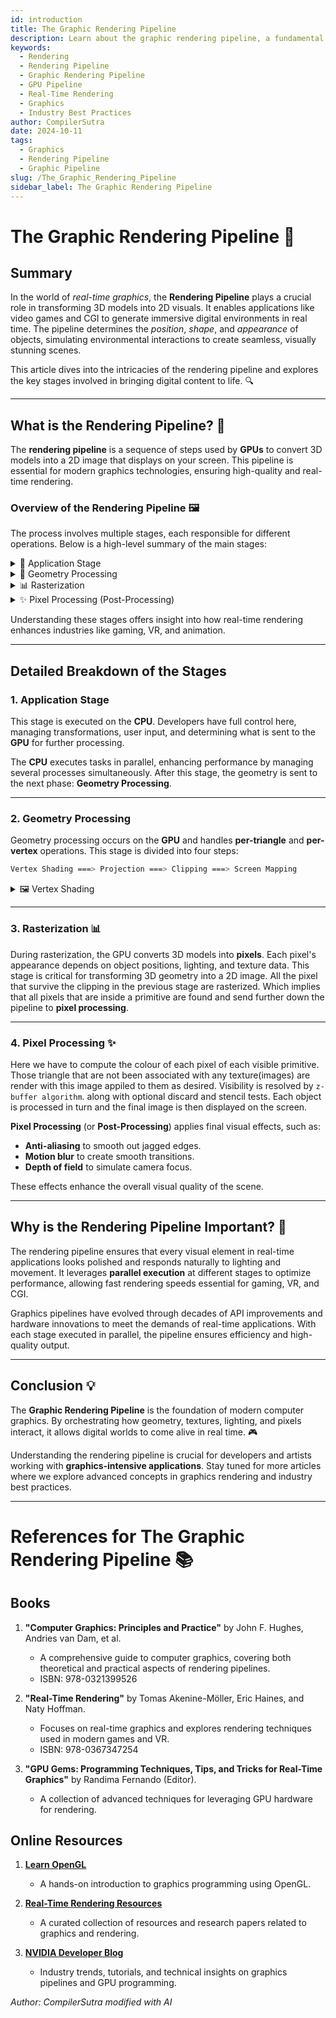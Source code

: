 ```yaml
---
id: introduction
title: The Graphic Rendering Pipeline
description: Learn about the graphic rendering pipeline, a fundamental process that transforms 2D images into dynamic 3D scenes in real time.
keywords: 
  - Rendering
  - Rendering Pipeline
  - Graphic Rendering Pipeline
  - GPU Pipeline
  - Real-Time Rendering
  - Graphics
  - Industry Best Practices
author: CompilerSutra
date: 2024-10-11
tags: 
  - Graphics
  - Rendering Pipeline
  - Graphic Pipeline
slug: /The_Graphic_Rendering_Pipeline
sidebar_label: The Graphic Rendering Pipeline
---
```


<script src="https://cdn.jsdelivr.net/npm/mermaid/dist/mermaid.min.js"></script>
<script src="../mermaid-init.js"></script>

# The Graphic Rendering Pipeline 🎨

## Summary

In the world of *real-time graphics*, the **Rendering Pipeline** plays a crucial role in transforming 3D models into 2D visuals. It enables applications like video games and CGI to generate immersive digital environments in real time. The pipeline determines the *position*, *shape*, and *appearance* of objects, simulating environmental interactions to create seamless, visually stunning scenes. 

This article dives into the intricacies of the rendering pipeline and explores the key stages involved in bringing digital content to life. 🔍

---

## What is the Rendering Pipeline? 🤔

The **rendering pipeline** is a sequence of steps used by **GPUs** to convert 3D models into a 2D image that displays on your screen. This pipeline is essential for modern graphics technologies, ensuring high-quality and real-time rendering.  

### Overview of the Rendering Pipeline 🖼️

The process involves multiple stages, each responsible for different operations. Below is a high-level summary of the main stages:

<details>
<summary>🎯 Application Stage</summary>

The **Application Stage** prepares the scene by managing objects, transformations, and user inputs. It defines how geometry is transformed and sets up camera views before passing data to the graphics hardware.
</details>

<details>
<summary>🎨 Geometry Processing</summary>

In this stage, the GPU processes each triangle and vertex. It consists of:
1. **Vertex Shading**  
2. **Projection**  
3. **Clipping**  
4. **Screen Mapping**
</details>

<details>
<summary>📊 Rasterization</summary>

The **Rasterization Stage** converts 3D data into pixels, determining how objects appear on a 2D screen. This process takes into account lighting, textures, and colors.
</details>

<details>
<summary>✨ Pixel Processing (Post-Processing)</summary>

Post-processing applies final visual effects, such as **anti-aliasing**, **motion blur**, and **depth of field**, resulting in polished images.
</details>

Understanding these stages offers insight into how real-time rendering enhances industries like gaming, VR, and animation.

---

## Detailed Breakdown of the Stages

### 1. Application Stage

This stage is executed on the **CPU**. Developers have full control here, managing transformations, user input, and determining what is sent to the **GPU** for further processing.  

The **CPU** executes tasks in parallel, enhancing performance by managing several processes simultaneously. After this stage, the geometry is sent to the next phase: **Geometry Processing**.

---

### 2. Geometry Processing

Geometry processing occurs on the **GPU** and handles **per-triangle** and **per-vertex** operations. This stage is divided into four steps:

```bash
Vertex Shading ===> Projection ===> Clipping ===> Screen Mapping
```

<details> 
<summary>🖼️ Vertex Shading</summary>

In this step, the **vertex positions** are calculated.  
When the model first appears on screen, it resides in **model space** (its original coordinate system).  

The **model transform** determines how the object is positioned and oriented in the scene. Multiple copies (called **instances**) of the same model can have different orientations and sizes without duplicating the geometry.  

The two main tasks of vertex shading are:
1. **Compute the vertex position** in world space.
2. **Evaluate vertex output data** based on the programmer’s requirements.

:::note
We'll cover more details about vertex shading in upcoming articles.
:::
</details>

---

### 3. Rasterization 📊

During rasterization, the GPU converts 3D models into **pixels**. Each pixel's appearance depends on object positions, lighting, and texture data. This stage is critical for transforming 3D geometry into a 2D image.
All the pixel that survive the clipping in the previous stage are rasterized. Which implies that all pixels that are inside a primitive are found and send further down the pipeline to **pixel processing**.

---

### 4. Pixel Processing ✨

Here we have to compute the colour of each pixel of each visible primitive.
Those triangle that are not been associated with any texture(images) are render with this image appiled to them as desired.
Visibility is resolved by ``z-buffer algorithm``. along with optional discard and stencil tests.
Each object is processed in turn and the final image is then displayed on the screen.

**Pixel Processing** (or **Post-Processing**) applies final visual effects, such as:
- **Anti-aliasing** to smooth out jagged edges.
- **Motion blur** to create smooth transitions.
- **Depth of field** to simulate camera focus.

These effects enhance the overall visual quality of the scene.

---

## Why is the Rendering Pipeline Important? 🚀

The rendering pipeline ensures that every visual element in real-time applications looks polished and responds naturally to lighting and movement. It leverages **parallel execution** at different stages to optimize performance, allowing fast rendering speeds essential for gaming, VR, and CGI.

Graphics pipelines have evolved through decades of API improvements and hardware innovations to meet the demands of real-time applications. With each stage executed in parallel, the pipeline ensures efficiency and high-quality output.

---

## Conclusion 💡

The **Graphic Rendering Pipeline** is the foundation of modern computer graphics. By orchestrating how geometry, textures, lighting, and pixels interact, it allows digital worlds to come alive in real time. 🎮

Understanding the rendering pipeline is crucial for developers and artists working with **graphics-intensive applications**. Stay tuned for more articles where we explore advanced concepts in graphics rendering and industry best practices.

---

# References for The Graphic Rendering Pipeline 📚

## Books  
1. **"Computer Graphics: Principles and Practice"** by John F. Hughes, Andries van Dam, et al.  
   - A comprehensive guide to computer graphics, covering both theoretical and practical aspects of rendering pipelines.  
   - ISBN: 978-0321399526

2. **"Real-Time Rendering"** by Tomas Akenine-Möller, Eric Haines, and Naty Hoffman.  
   - Focuses on real-time graphics and explores rendering techniques used in modern games and VR.  
   - ISBN: 978-0367347254

3. **"GPU Gems: Programming Techniques, Tips, and Tricks for Real-Time Graphics"** by Randima Fernando (Editor).  
   - A collection of advanced techniques for leveraging GPU hardware for rendering.

## Online Resources  
1. **[Learn OpenGL](https://learnopengl.com/)**  
   - A hands-on introduction to graphics programming using OpenGL.

2. **[Real-Time Rendering Resources](https://www.realtimerendering.com/)**  
   - A curated collection of resources and research papers related to graphics and rendering.  

3. **[NVIDIA Developer Blog](https://developer.nvidia.com/blog)**  
   - Industry trends, tutorials, and technical insights on graphics pipelines and GPU programming.



*Author: CompilerSutra modified with AI*